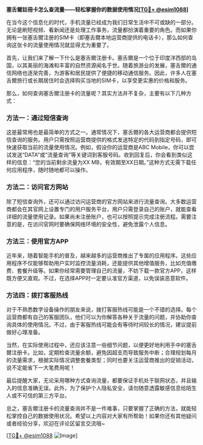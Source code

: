 **塞舌爾註冊卡怎么查流量——轻松掌握你的数据使用情况[[TG💪+ @esim1088](https://t.me/s/esim1088)]**

在当今这个信息化的时代，手机流量已经成为我们日常生活中不可或缺的一部分。无论是刷短视频、看新闻还是处理工作事务，流量都扮演着重要的角色。而如果你拥有一张塞舌爾注册的SIM卡（即塞舌爾本地运营商提供的电话卡），那么如何查询这张卡的流量使用情况就显得尤为重要了。

首先，让我们来了解一下什么是塞舌爾注册卡。塞舌爾是一个位于印度洋西部的岛国，以其美丽的海滩和丰富的自然资源闻名于世。随着旅游业的发展，塞舌爾的通信网络也逐渐完善，为游客和居民提供了便捷的移动通信服务。因此，许多人在塞舌爾旅行或长期居住时会选择购买当地的SIM卡，以享受更实惠的价格和服务。

那么，如何查询塞舌爾注册卡的流量呢？其实方法并不复杂，主要有以下几种方式：

### 方法一：通过短信查询

这是最常用也是最简单的方式之一。通常情况下，塞舌爾的各大运营商都会提供短信查询的服务。用户只需按照运营商提供的格式发送特定的代码到指定号码，即可快速获取当前的流量使用情况。例如，假设你的运营商是ABC Mobile，你可以尝试发送“DATA”或“流量查询”等关键词到客服号码。收到回复后，你会看到类似这样的信息：“您的当前剩余流量为XX MB，有效期至XX日期。”这种方式无需下载任何应用程序，随时随地都可以操作。

### 方法二：访问官方网站

除了短信查询外，还可以通过访问运营商的官方网站来进行流量查询。大多数运营商都会在其官网上设置专门的用户服务平台，用户只需登录自己的账户，就能查看详细的流量使用记录。如果尚未注册账户，也可以按照提示完成注册流程。需要注意的是，在访问官网时要确保网络环境的安全性，避免泄露个人信息。

### 方法三：使用官方APP

近年来，随着智能手机的普及，越来越多的运营商推出了专属的应用程序。这些应用程序不仅能够帮助用户实时监控流量消耗，还能提供其他增值服务，比如充值缴费、套餐升级等。如果你经常需要管理自己的流量，不妨下载一款官方APP，这样既方便又直观。不过，在选择APP时一定要认准官方渠道，以免误装恶意软件。

### 方法四：拨打客服热线

对于不熟悉数字设备操作的朋友来说，拨打客服热线可能是一个不错的选择。每个运营商都有自己的客服团队，他们可以为你解答各种关于流量的问题，并协助你查询具体的使用情况。不过，由于客服热线可能会有等待时间较长的情况，建议提前做好心理准备。

当然，在实际使用过程中，还应该注意一些细节问题，以便更好地利用手中的塞舌爾注册卡。比如，定期检查流量余额，避免因超支而导致服务中断；合理规划每月的流量需求，根据实际情况调整套餐类型；同时也要关注运营商推出的促销活动，说不定能省下一大笔费用呢！

最后提醒大家，无论采用哪种方式查询流量，都要保证手机处于联网状态，并且输入的信息准确无误。此外，为了保护个人隐私安全，请勿随意透露敏感信息给陌生人或不可信的第三方平台。

总之，塞舌爾注册卡的流量查询并不是一件难事，只要掌握了正确的方法，就能轻松掌控自己的数据使用状况。希望以上内容对大家有所帮助！如果你还有其他疑问或者经验分享，欢迎在评论区留言交流哦~

[[TG💪+ @esim1088](https://t.me/s/esim1088) ![Image](https://i.postimg.cc/4NQfJmqS/Snipaste-2025-05-13-00-14-12.png)]